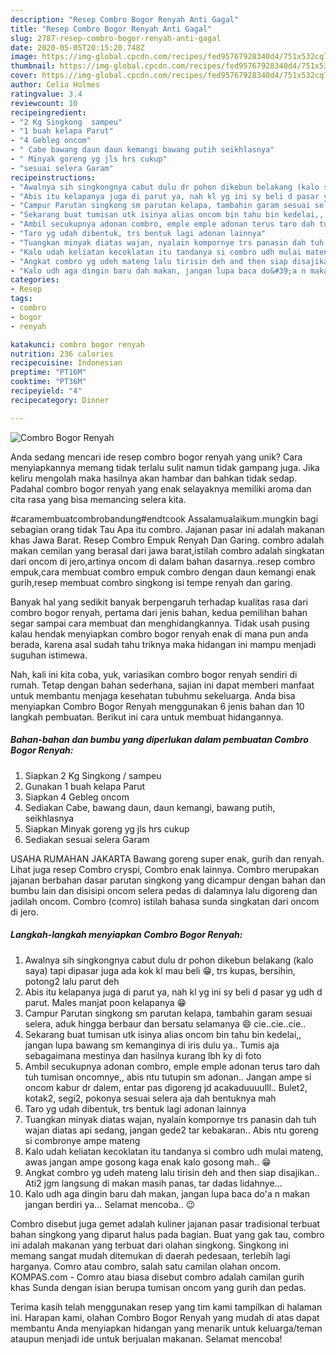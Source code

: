 ```yaml
---
description: "Resep Combro Bogor Renyah Anti Gagal"
title: "Resep Combro Bogor Renyah Anti Gagal"
slug: 2787-resep-combro-bogor-renyah-anti-gagal
date: 2020-05-05T20:15:20.748Z
image: https://img-global.cpcdn.com/recipes/fed95767928340d4/751x532cq70/combro-bogor-renyah-foto-resep-utama.jpg
thumbnail: https://img-global.cpcdn.com/recipes/fed95767928340d4/751x532cq70/combro-bogor-renyah-foto-resep-utama.jpg
cover: https://img-global.cpcdn.com/recipes/fed95767928340d4/751x532cq70/combro-bogor-renyah-foto-resep-utama.jpg
author: Celia Holmes
ratingvalue: 3.4
reviewcount: 10
recipeingredient:
- "2 Kg Singkong  sampeu"
- "1 buah kelapa Parut"
- "4 Gebleg oncom"
- " Cabe bawang daun daun kemangi bawang putih seikhlasnya"
- " Minyak goreng yg jls hrs cukup"
- "sesuai selera Garam"
recipeinstructions:
- "Awalnya sih singkongnya cabut dulu dr pohon dikebun belakang (kalo saya) tapi dipasar juga ada kok kl mau beli 😁, trs kupas, bersihin, potong2 lalu parut deh"
- "Abis itu kelapanya juga di parut ya, nah kl yg ini sy beli d pasar yg udh d parut. Males manjat poon kelapanya 😁"
- "Campur Parutan singkong sm parutan kelapa, tambahin garam sesuai selera, aduk hingga berbaur dan bersatu selamanya 😄 cie..cie..cie.."
- "Sekarang buat tumisan utk isinya alias oncom bin tahu bin kedelai,, jangan lupa bawang sm kemanginya di iris dulu ya.. Tumis aja sebagaimana mestinya dan hasilnya kurang lbh ky di foto"
- "Ambil secukupnya adonan combro, emple emple adonan terus taro dah tuh tumisan oncomnye,, abis ntu tutupin sm adonan.. Jangan ampe si oncom kabur dr dalem, entar pas digoreng jd acakaduuuulll.. Bulet2, kotak2, segi2, pokonya sesuai selera aja dah bentuknya mah"
- "Taro yg udah dibentuk, trs bentuk lagi adonan lainnya"
- "Tuangkan minyak diatas wajan, nyalain kompornye trs panasin dah tuh wajan diatas api sedang, jangan gede2 tar kebakaran.. Abis ntu goreng si combronye ampe mateng"
- "Kalo udah keliatan kecoklatan itu tandanya si combro udh mulai mateng, awas jangan ampe gosong kaga enak kalo gosong mah.. 😁"
- "Angkat combro yg udeh mateng lalu tirisin deh and then siap disajikan.. Ati2 jgm langsung di makan masih panas, tar dadas lidahnye..."
- "Kalo udh aga dingin baru dah makan, jangan lupa baca do&#39;a n makan jangan berdiri ya... Selamat mencoba.. 😉"
categories:
- Resep
tags:
- combro
- bogor
- renyah

katakunci: combro bogor renyah 
nutrition: 236 calories
recipecuisine: Indonesian
preptime: "PT16M"
cooktime: "PT36M"
recipeyield: "4"
recipecategory: Dinner

---
```



![Combro Bogor Renyah](https://img-global.cpcdn.com/recipes/fed95767928340d4/751x532cq70/combro-bogor-renyah-foto-resep-utama.jpg)

Anda sedang mencari ide resep combro bogor renyah yang unik? Cara menyiapkannya memang tidak terlalu sulit namun tidak gampang juga. Jika keliru mengolah maka hasilnya akan hambar dan bahkan tidak sedap. Padahal combro bogor renyah yang enak selayaknya memiliki aroma dan cita rasa yang bisa memancing selera kita.

#caramembuatcombrobandung#endtcook Assalamualaikum.mungkin bagi sebagian orang tidak Tau Apa itu combro. Jajanan pasar ini adalah makanan khas Jawa Barat. Resep Combro Empuk Renyah Dan Garing. combro adalah makan cemilan yang berasal dari jawa barat,istilah combro adalah singkatan dari oncom di jero,artinya oncom di dalam bahan dasarnya..resep combro empuk,cara membuat combro empuk combro dengan daun kemangi enak gurih,resep membuat combro singkong isi tempe renyah dan garing.

Banyak hal yang sedikit banyak berpengaruh terhadap kualitas rasa dari combro bogor renyah, pertama dari jenis bahan, kedua pemilihan bahan segar sampai cara membuat dan menghidangkannya. Tidak usah pusing kalau hendak menyiapkan combro bogor renyah enak di mana pun anda berada, karena asal sudah tahu triknya maka hidangan ini mampu menjadi suguhan istimewa.


Nah, kali ini kita coba, yuk, variasikan combro bogor renyah sendiri di rumah. Tetap dengan bahan sederhana, sajian ini dapat memberi manfaat untuk membantu menjaga kesehatan tubuhmu sekeluarga. Anda bisa menyiapkan Combro Bogor Renyah menggunakan 6 jenis bahan dan 10 langkah pembuatan. Berikut ini cara untuk membuat hidangannya.

<!--inarticleads1-->

##### Bahan-bahan dan bumbu yang diperlukan dalam pembuatan Combro Bogor Renyah:

1. Siapkan 2 Kg Singkong / sampeu
1. Gunakan 1 buah kelapa Parut
1. Siapkan 4 Gebleg oncom
1. Sediakan  Cabe, bawang daun, daun kemangi, bawang putih, seikhlasnya
1. Siapkan  Minyak goreng yg jls hrs cukup
1. Sediakan sesuai selera Garam


USAHA RUMAHAN JAKARTA Bawang goreng super enak, gurih dan renyah. Lihat juga resep Combro cryspi, Combro enak lainnya. Combro merupakan jajanan berbahan dasar parutan singkong yang dicampur dengan bahan dan bumbu lain dan disisipi oncom selera pedas di dalamnya lalu digoreng dan jadilah oncom. Combro (comro) istilah bahasa sunda singkatan dari oncom di jero. 

<!--inarticleads2-->

##### Langkah-langkah menyiapkan Combro Bogor Renyah:

1. Awalnya sih singkongnya cabut dulu dr pohon dikebun belakang (kalo saya) tapi dipasar juga ada kok kl mau beli 😁, trs kupas, bersihin, potong2 lalu parut deh
1. Abis itu kelapanya juga di parut ya, nah kl yg ini sy beli d pasar yg udh d parut. Males manjat poon kelapanya 😁
1. Campur Parutan singkong sm parutan kelapa, tambahin garam sesuai selera, aduk hingga berbaur dan bersatu selamanya 😄 cie..cie..cie..
1. Sekarang buat tumisan utk isinya alias oncom bin tahu bin kedelai,, jangan lupa bawang sm kemanginya di iris dulu ya.. Tumis aja sebagaimana mestinya dan hasilnya kurang lbh ky di foto
1. Ambil secukupnya adonan combro, emple emple adonan terus taro dah tuh tumisan oncomnye,, abis ntu tutupin sm adonan.. Jangan ampe si oncom kabur dr dalem, entar pas digoreng jd acakaduuuulll.. Bulet2, kotak2, segi2, pokonya sesuai selera aja dah bentuknya mah
1. Taro yg udah dibentuk, trs bentuk lagi adonan lainnya
1. Tuangkan minyak diatas wajan, nyalain kompornye trs panasin dah tuh wajan diatas api sedang, jangan gede2 tar kebakaran.. Abis ntu goreng si combronye ampe mateng
1. Kalo udah keliatan kecoklatan itu tandanya si combro udh mulai mateng, awas jangan ampe gosong kaga enak kalo gosong mah.. 😁
1. Angkat combro yg udeh mateng lalu tirisin deh and then siap disajikan.. Ati2 jgm langsung di makan masih panas, tar dadas lidahnye...
1. Kalo udh aga dingin baru dah makan, jangan lupa baca do&#39;a n makan jangan berdiri ya... Selamat mencoba.. 😉


Combro disebut juga gemet adalah kuliner jajanan pasar tradisional terbuat bahan singkong yang diparut halus pada bagian. Buat yang gak tau, combro ini adalah makanan yang terbuat dari olahan singkong. Singkong ini memang sangat mudah ditemukan di daerah pedesaan, terlebih lagi harganya. Comro atau combro, salah satu camilan olahan oncom. KOMPAS.com - Comro atau biasa disebut combro adalah camilan gurih khas Sunda dengan isian berupa tumisan oncom yang gurih dan pedas. 

Terima kasih telah menggunakan resep yang tim kami tampilkan di halaman ini. Harapan kami, olahan Combro Bogor Renyah yang mudah di atas dapat membantu Anda menyiapkan hidangan yang menarik untuk keluarga/teman ataupun menjadi ide untuk berjualan makanan. Selamat mencoba!

